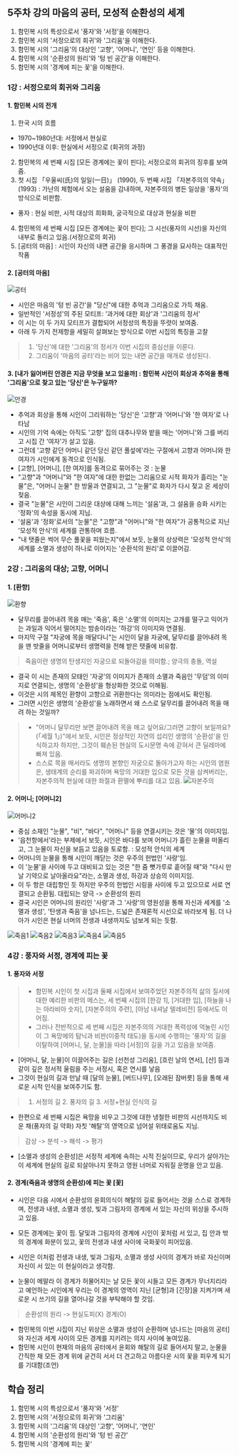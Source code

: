 ## 5주차 강의 마음의 공터, 모성적 순환성의 세계
1. 함민복 시의 특성으로서 '풍자'와 '서정'을 이해한다.
2. 함민복 시의 '서정으로의 회귀'와 '그리움'을 이해한다.
3. 함민복 시의 '그리움'의 대상인 '고향', '어머니', '연인' 등을 이해한다.
4. 함민복 시의 '순환성의 원리'와 '텅 빈 공간'을 이해한다.
5. 함민복 시의 '경계에 피는 꽃'을 이해한다.

### 1강 : 서정으로의 회귀와 그리움

#### 1. 함민복 시의 전개
1. 한국 시의 흐름
* 1970~1980년대: 서정에서 현실로
* 1990년대 이후: 현실에서 서정으로 (회귀의 과정)
2. 함민복의 세 번째 시집 [모든 경계에는 꽃이 핀다]; 서정으로의 회귀의 징후를 보여줌.
3. 첫 시집 「우울씨(氏)의 일일(一日)」 (1990), 두 번째 시집 「자본주의의 약속」 (1993)
: 가난의 체험에서 오는 설움을 감내하며, 자본주의의 병든 일상을 '풍자'의 방식으로 비판함.
* 풍자 : 현실 비판, 시적 대상의 희화화, 궁극적으로 대상과 현실을 비판
4. 함민복의 세 번째 시집 [모든 경계에는 꽃이 핀다]; 그 시선(풍자의 시선)을 자신의 내부로 돌리고 있음.(서정으로의 회귀)
5. [공터의 마음] : 시인이 자신의 내면 공간을 응시하며 그 풍경을 묘사하는 대표적인 작품

#### 2. [공터의 마음]
![공터](https://blogfiles.pstatic.net/MjAyMDEwMDJfMTU1/MDAxNjAxNjE4MzAxOTY5.qc2_Ue07rri4eBG2DL6qkE7TeU5euJszvOX9H3UH5HYg.AVwo6WIebhJZeEM8hUOBxFFBqLA3hWI7iW3XRlmAYJkg.PNG.sonbill/image.png)
* 시인은 마음의 '텅 빈 공간'을 "당신"에 대한 추억과 그리움으로 가득 채움.
* 일반적인 '서정성'의 주된 모티프: '과거에 대한 회상'과 '그리움의 정서'
* 이 시는 이 두 가지 모티프가 결합되어 서정성의 특징을 뚜렷이 보여줌.
* 아래 두 가지 전제항을 세밀히 살펴보는 방식으로 이번 시집의 특징을 고찰
> 1. '당신'에 대한 '그리움'의 정서가 이번 시집의 중심선을 이룬다.
> 2. 그리움이 '마음의 공터'라는 비어 있는 내면 공간을 매개로 생성된다.

#### 3. [내가 잃어버린 안경은 지금 무엇을 보고 있을까] : 함민복 시인이 회상과 추억을 통해 '그리움'으로 찾고 있는 '당신'은 누구일까?
![안경](https://blogfiles.pstatic.net/MjAyMDEwMDJfMTA4/MDAxNjAxNjE4NzM4NzM2.LJbzoUpo7AqXPCw8jSF-iB1sY0yYDGOn6FyGNjJQO3Eg.rDiREGSQZIXTjVuQftbeiQpP1sFxxfTGAXsoHQf-r_cg.PNG.sonbill/image.png)
* 추억과 회상을 통해 시인이 그리워하는 '당신'은 '고향'과 '어머니'와 '한 여자'로 나타남
* 시인의 기억 속에는 아직도 '고향' 집의 대추나무와 밭을 매는 '어머니'와 그를 버리고 시집 간 '여자'가 살고 있음.
* 그런데 '고향 같던 어머니 같던 당신 같던 풀섶에'라는 구절에서 고향과 어머니와 한 여자가 시인에게 동격으로 인식됨.
* [고향], [어머니], [한 여자]를 동격으로 묶어주는 것 : 눈물
* "고향"과 "어머니"와 "한 여자"에 대한 한없는 그리움으로 시적 화자가 흘리는 "눈물"은, "어머니 눈물" 한 방울과 연결되고, 그 "눈물"로 화자가 다시 젖고 온 세상이 젖음.
* 결국 "눈물"은 시인이 그리운 대상에 대해 느끼는 '설움'과, 그 설움을 승화 시키는 '정화'의 속성을 동시에 지님.
* '설움'과 '정화'로서의 "눈물"은 "고향"과 "어머니"와 "한 여자"가 공통적으로 지닌 '모성적 안식'의 세계를 관통하며 흐름.
* "내 탯줄은 썩어 무슨 풀꽃을 피웠는지"에서 보듯, 눈물의 상상력은 '모성적 안식'의 세계를 소멸과 생성이 하나로 이어지는 '순환석의 원리'로 이끌어감.

### 2강 : 그리움의 대상; 고향, 어머니

#### 1. [환향]
![환향](https://blogfiles.pstatic.net/MjAyMDEwMDJfMTM0/MDAxNjAxNjE5NDE4Mjc5.WaGboULVhvek5LkccoiqCbLhh1udKCS5AskWMXZeX5wg.pUjUvKbOmff9-0pFQnX8zJQuSEbYdDv0dEK15IdTxg8g.PNG.sonbill/image.png)
* 달무리를 끌어내려 목을 매는 '죽음', 혹은 '소멸'의 이미지는 고개를 떨구고 익어가는 과일과 익어서 떨어지는 밤송이라는 '하강'의 이미지와 연결됨.
* 마지막 구절 "자궁에 목을 매달다니"는 시인이 달을 자궁에, 달무리를 끌어내려 목을 맨 밧줄을 어머니로부터 생명력을 전해 받은 탯줄에 비유함.
> 죽음이란 생명의 탄생지인 자궁으로 되돌아감을 의미함.; 양극의 충돌, 역설
* 결국 이 시는 존재의 모태인 '자궁'의 이미지가 존재의 소멸과 죽음인 '무덤'의 이미지로 연결되는, 생명의 '순환성'을 형상화한 것으로 이해됨.
* 이것은 시의 제목인 환향이 고향으로 귀환한다는 의미라는 점에서도 확인됨.
* 그러면 시인은 생명의 '순환성'을 노래하면서 왜 스스로 달무리를 끌어내려 목을 매려 하는 것일까?
> * "어머니 달무리만 보면 끌어내려 목을 매고 싶어요/그러면 고향이 보일까요?(「세월 1」)"에서 보듯, 시인은 정상적인 자연의 섭리인 생명의 '순환성'을 인식하고자 하지만, 그것이 훼손된 현실의 도시문명 속에 갇혀서 큰 딜레마에 빠져 있음.
> * 스스로 목을 매서라도 생명의 본향인 자궁으로 돌아가고자 하는 시인의 염원은, 생태계의 순리를 파괴하며 욕망의 거대한 입으로 모든 것을 삼켜버리는, 자본주의적 현실에 대한 좌절과 환멸에 뿌리를 대고 있음.
![자본주의](https://blogfiles.pstatic.net/MjAyMDEwMDJfMjc4/MDAxNjAxNjE5OTUzODk1.10FKZJhUg2ssN-EV3z2K268bM9TeKCLb16PT-toPmwgg.yjaxL0fj005I9FlsoUM3LRpAHAMQBgeKo9MGAz6A_GUg.PNG.sonbill/image.png)

#### 2. 어머니; [어머니2]
![어머니2](https://blogfiles.pstatic.net/MjAyMDEwMDJfMjM4/MDAxNjAxNjIwMDkzMzI4.IMfm0rlI4d0jCRTKOn-3gjM8gk29wNzn4ruapG9rtgMg.jxNTkk6EN1VGWNXSA3ojTtTPL51PZ4jb0Og_Gz_6AEwg.PNG.sonbill/image.png)
* 중심 소재인 "눈물", "비", "바다", "어머니" 등을 연결시키는 것은 '물'의 이미지임.
* '읍천항에서'라는 부제에서 보듯, 시인은 바다를 보며 어머니가 흘린 눈물을 떠올리고, 그 눈물이 자신을 보듬고 있음을 토로함. : 모성적 안식의 세계
* 어머니의 눈물을 통해 시인이 깨닫는 것은 우주의 헌법인 '사랑'임.
* 이 '눈물'을 사이에 두고 대비되고 있는 것은 "한 줌 뼛가루로 흩어질 때"와 "다시 만날 기약으로 날아올라요"라는, 소멸과 생성, 하강과 상승의 이미지임.
* 이 두 항은 대립항인 듯 하지만 우주의 헌법인 시링을 사이에 두고 있으므로 서로 연결되고 순환됨. 대립되는 양극 -> 순환성의 원리
* 결국 시인은 어머니의 원리인 '사랑'과 그 '사랑'의 영원성을 통해 자신과 세계를 '소멸과 생성', '탄생과 죽음'을 넘나드는, 드넓은 존재론적 시선으로 바라보게 됨. 더 나아가 시인은 현실 너머의 전생과 내생까지도 넘보게 되는 듯함.

![죽음1](https://blogfiles.pstatic.net/MjAyMDEwMDJfMTMg/MDAxNjAxNjIwNDg0NDM3.YZR9Y8S3gPpzDPNlFFCrvSrrUiFFwA4fwK7tJ5OFBn8g.DBHxmuw-y4WNG77sxGlHyqiBHED70VF5tl5hLpFMpqYg.PNG.sonbill/image.png)
![죽음2](https://blogfiles.pstatic.net/MjAyMDEwMDJfMjEy/MDAxNjAxNjIwNTE3NjE0.hsM3BRhzDHnDZr7xrTonTvT3x1SX31Sfy45B6c3x_ngg.HGcX5LJWQCcsA_lisf3sTdZs29FYrL9ErwUJeWXpPZQg.PNG.sonbill/image.png)
![죽음3](https://blogfiles.pstatic.net/MjAyMDEwMDJfMjEy/MDAxNjAxNjIwNTE3NjE0.hsM3BRhzDHnDZr7xrTonTvT3x1SX31Sfy45B6c3x_ngg.HGcX5LJWQCcsA_lisf3sTdZs29FYrL9ErwUJeWXpPZQg.PNG.sonbill/image.png)
![죽음4](https://blogfiles.pstatic.net/MjAyMDEwMDJfMjYz/MDAxNjAxNjIwNTU5NzY3.-PHgtgF5NTwaTyYeb8vrbV1_cEZZlW9vYHR8camb_A8g.yZW-DQuKljinm5LdRhTkffDQXznR21oYxIl5PhjI6fsg.PNG.sonbill/image.png)
![죽음5](https://blogfiles.pstatic.net/MjAyMDEwMDJfMjMx/MDAxNjAxNjIwNTgzNTA3.3T6muGhskp8_rZLVZUEJLvdF_ias6LnqVWYXJV2Y7n8g.JwnhCsSO9LCKU0lPHSeX-WMcSew6DpydPIfNRWrslgIg.PNG.sonbill/image.png)

### 4강 : 풍자와 서정, 경계에 피는 꽃

#### 1. 풍자와 서정
> * 함민복 시인이 첫 시집과 둘째 시집에서 보여주었던 자본주의적 삶의 질서에 대한 예리한 비판의 메스는, 세 번째 시집의 [한강 1], [거대한 입], [하늘을 나는 아라비아 숫자], [자본주의의 주련], [아남 내셔날 텔레비전] 등에서도 이어짐.
> * 그러나 전반적으로 세 번째 시집은 자본주의의 거대한 폭력성에 억눌린 시인이 그 욕망에의 탐닉과 비판(이중적 태도)을 동시에 수행하는 '풍자'의 길을 이탈하여 [어머니, 달, 눈물]을 따라 [서정]의 길을 가고 있음을 보여줌.

* [어머니, 달, 눈물]이 이끌어주는 길은 [선천성 그리움], [흐린 날의 연서], [산] 등과 같이 깊은 정서적 울림을 주는 서정시, 혹은 연시를 낳음
* 그것이 현실의 길과 만날 때 [달의 눈물], [버드나무], [오래된 잠버릇] 등을 통해 새로운 시적 인식을 보여주기도 함.
> 1. 서정의 길 2. 풍자의 길 3. 서정+현실 인식의 길
* 한편으로 세 번째 시집은 욕망을 비우고 그것에 대한 냉철한 비판의 시선까지도 비운 채(풍자의 길 약화) 자칫 '해탈'의 영역으로 넘어설 위태로움도 지님.
> 감상 -> 분석 -> 해석 -> 평가
* [소멸과 생성의 순환성]은 서정적 세계에 속하는 시적 진실이므로, 우리가 살아가는 이 세계에 현실의 길로 되살아나지 못하고 영원 너머로 지워질 운명을 안고 있음.

#### 2. 경계(죽음과 생명의 순환성)에 피는 꽃 [꽃]
* 시인은 다음 시에서 순환성의 윤회의식이 해탈의 길로 들어서는 것을 스스로 경계하며, 전생과 내생, 소멸과 생성, 빛과 그림자의 경계에 서 있는 자신의 위상을 주시하고 있음.

* 모든 경계에는 꽃이 핌. 달및과 그림자의 경계에 시인이 꽃처럼 서 있고, 집 안과 밖의 경계에 화분이 있고, 꽃의 전생과 내생 사이에 국화꽃이 피어있음.
* 시인은 이처럼 전생과 내생, 빛과 그림자, 소멸과 생성 사이의 경계가 바로 자신이며 자신이 서 있는 이 현실이라고 생각함.
* 눈물이 메말라 이 경계가 허물어지는 날 모든 꽃이 시들고 모든 경계가 무너지리라고 예언하는 시인에게 우리는 이 경계의 영역이 지닌 [균형]과 [긴장]을 지켜가며 새로운 시 쓰기의 길을 열어나갈 것을 부탁해야 할 것임.
> 순환성의 원리 -> 현실도피(X) 경계(O)
* 함민복의 이번 시집이 지닌 위상은 소멸과 생성이 순환하며 넘나드는 [마음의 공터]와 자신과 세계 사이의 모든 경계를 지키려는 의지 사이에 놓여있음.
* 함민복 시인이 현재의 마음의 공터에서 윤회와 해탈의 길로 들어서지 말고, 눈물을 간직한 채 모든 경계 위에 굳건히 서서 더 견고하고 아름다운 시의 꽃을 피우게 되기를 기대함(조언)

## 학습 정리
1. 함민복 시의 특성으로서 '풍자'와 '서정'
2. 함민복 시의 '서정으로의 회귀'와 '그리움'
3. 함민복 시의 '그리움'의 대상인 '고향', '어머니', '연인'
4. 함민복 시의 '순환성의 원리'와 '텅 빈 공간'
5. 함민복 시의 '경계에 피는 꽃'
